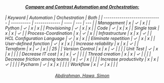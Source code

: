 #### <center> <ins> <em> Compare and Contrast Automation and Orchestration:

| Keyword                       | Automation | Orchestration | Both |
| ----------------------------- | ---------- | ------------- | ---- | --- | --- |
| Management                    | x          | ✓             | x    |
| Python                        | ✓          | x             | x    |
| Provisioning                  | ✓          | x             | x    |
| Code                          | ✓          | x             | x    |
| Single task                   | x          | x             | ✓    |
| Process-Coordination          | x          | ✓             | x    |
| Infrastructure                | x          | x             | ✓    |
| HCL Configuration Language    | ✓          | x             | x    |
| Eliminate repetition          | ✓          | x             | x    |
| User-defined function         | ✓          | x             | x    |
| Increase reliability          | x          | x             | ✓    |
| Terraform                     | x          | ✓             | x    |     | 25  |
| Version Control               | x          | x             | ✓    |     |     |
| Unit Test                     | ✓          | x             | x    |     |     |
| Decrease IT cost              | x          | x             | ✓    |     |     |
| Thread creation               | x          | x             | ✓    |     |     |
| Decrease friction among teams | x          | ✓             | x    |     |     |
| Increase productivity         | x          | x             | ✓    |     |     |
| Pycharm                       | ✓          | x             | x    |     |     |
| Workflow                      | x          | ✓             | x    |     |     |

###### <center><em> <ins> Abdirahman, Hawa, Simon
